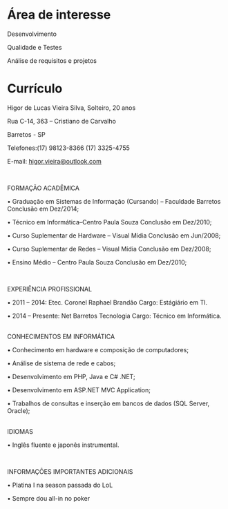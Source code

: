 Área de interesse
====


Desenvolvimento

Qualidade e Testes

Análise de requisitos e projetos

Currículo
=========

Higor de Lucas Vieira Silva, Solteiro, 20 anos

Rua C-14, 363 – Cristiano de Carvalho

Barretos - SP

Telefones:(17) 98123-8366 (17) 3325-4755

E-mail: higor.vieira@outlook.com

<br />

FORMAÇÃO ACADÊMICA

•	 Graduação em Sistemas de Informação (Cursando) – Faculdade Barretos
 Conclusão em Dez/2014;
 
•	 Técnico em Informática–Centro Paula Souza
 Conclusão em Dez/2010;
 
•	Curso Suplementar de Hardware – Visual Mídia
Conclusão em Jun/2008;

•	Curso Suplementar de Redes – Visual Mídia
Conclusão em Dez/2008;

•	 Ensino Médio – Centro Paula Souza
 Conclusão em Dez/2010;

<br/>

EXPERIÊNCIA PROFISSIONAL

•	2011 – 2014: Etec. Coronel Raphael Brandão
Cargo: Estágiário em TI.

•	2014 – Presente: Net Barretos Tecnologia
Cargo: Técnico em Informática.
<br />
<br />

CONHECIMENTOS EM INFORMÁTICA

•	Conhecimento em hardware e composição de computadores;

•	Análise de sistema de rede e cabos;

•	Desenvolvimento em PHP,  Java e C# .NET;

• Desenvolvimento em ASP.NET MVC Application;

•	Trabalhos de consultas e inserção em bancos de dados (SQL Server, Oracle);

<br>
IDIOMAS

•	Inglês fluente e japonês instrumental.

<br />

INFORMAÇÕES IMPORTANTES ADICIONAIS

• Platina I na season passada do LoL 

• Sempre dou all-in no poker 
